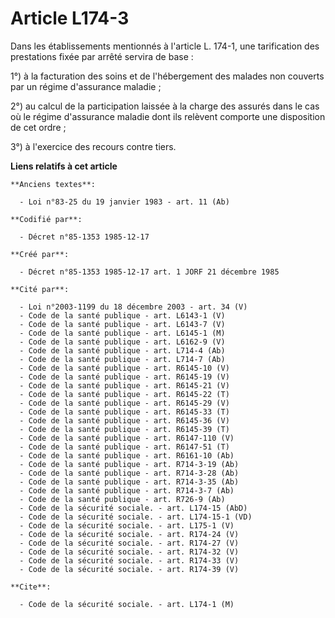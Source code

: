 # Article L174-3

Dans les établissements mentionnés à l'article L. 174-1, une tarification des prestations fixée par arrêté servira de base :

1°) à la facturation des soins et de l'hébergement des malades non couverts par un régime d'assurance maladie ; 

2°) au calcul de la participation laissée à la charge des assurés dans le cas où le régime d'assurance maladie dont ils
relèvent comporte une disposition de cet ordre ; 

3°) à l'exercice des recours contre tiers.

**Liens relatifs à cet article**

	**Anciens textes**:

	  - Loi n°83-25 du 19 janvier 1983 - art. 11 (Ab)

	**Codifié par**:

	  - Décret n°85-1353 1985-12-17

	**Créé par**:

	  - Décret n°85-1353 1985-12-17 art. 1 JORF 21 décembre 1985

	**Cité par**:

	  - Loi n°2003-1199 du 18 décembre 2003 - art. 34 (V)
	  - Code de la santé publique - art. L6143-1 (V)
	  - Code de la santé publique - art. L6143-7 (V)
	  - Code de la santé publique - art. L6145-1 (M)
	  - Code de la santé publique - art. L6162-9 (V)
	  - Code de la santé publique - art. L714-4 (Ab)
	  - Code de la santé publique - art. L714-7 (Ab)
	  - Code de la santé publique - art. R6145-10 (V)
	  - Code de la santé publique - art. R6145-19 (V)
	  - Code de la santé publique - art. R6145-21 (V)
	  - Code de la santé publique - art. R6145-22 (T)
	  - Code de la santé publique - art. R6145-29 (V)
	  - Code de la santé publique - art. R6145-33 (T)
	  - Code de la santé publique - art. R6145-36 (V)
	  - Code de la santé publique - art. R6145-39 (T)
	  - Code de la santé publique - art. R6147-110 (V)
	  - Code de la santé publique - art. R6147-51 (T)
	  - Code de la santé publique - art. R6161-10 (Ab)
	  - Code de la santé publique - art. R714-3-19 (Ab)
	  - Code de la santé publique - art. R714-3-28 (Ab)
	  - Code de la santé publique - art. R714-3-35 (Ab)
	  - Code de la santé publique - art. R714-3-7 (Ab)
	  - Code de la santé publique - art. R726-9 (Ab)
	  - Code de la sécurité sociale. - art. L174-15 (AbD)
	  - Code de la sécurité sociale. - art. L174-15-1 (VD)
	  - Code de la sécurité sociale. - art. L175-1 (V)
	  - Code de la sécurité sociale. - art. R174-24 (V)
	  - Code de la sécurité sociale. - art. R174-27 (V)
	  - Code de la sécurité sociale. - art. R174-32 (V)
	  - Code de la sécurité sociale. - art. R174-33 (V)
	  - Code de la sécurité sociale. - art. R174-39 (V)

	**Cite**:

	  - Code de la sécurité sociale. - art. L174-1 (M)
